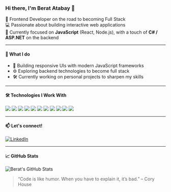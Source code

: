 ### Hi there, I'm Berat Atabay 👋

🎯 Frontend Developer on the road to becoming Full Stack  
💻 Passionate about building interactive web applications  
📍 Currently focused on **JavaScript** (React, Node.js), with a touch of **C# / ASP.NET** on the backend

---

#### 💼 What I do

- 🧠 Building responsive UIs with modern JavaScript frameworks  
- ⚙️ Exploring backend technologies to become full stack  
- 🛠️ Currently working on personal projects to sharpen my skills

---

#### 🛠️ Technologies I Work With

<div align="left">
  
  <img src="https://img.shields.io/badge/-JavaScript-F7DF1E?logo=javascript&logoColor=000" />
  <img src="https://img.shields.io/badge/-TypeScript-3178C6?logo=typescript&logoColor=white" />
  <img src="https://img.shields.io/badge/-React-20232A?logo=react" />
  <img src="https://img.shields.io/badge/-Node.js-339933?logo=node.js&logoColor=white" />
  <img src="https://img.shields.io/badge/-C%23-239120?logo=c-sharp&logoColor=white" />
  <img src="https://img.shields.io/badge/-ASP.NET-512BD4?logo=dotnet&logoColor=white" />
  <img src="https://img.shields.io/badge/-Python-3776AB?logo=python&logoColor=white" />
  <img src="https://img.shields.io/badge/-HTML5-E34F26?logo=html5&logoColor=white" />
  <img src="https://img.shields.io/badge/-CSS3-1572B6?logo=css3&logoColor=white" />
  <img src="https://img.shields.io/badge/-TailwindCSS-06B6D4?logo=tailwindcss&logoColor=white" />
  <img src="https://img.shields.io/badge/-Figma-F24E1E?logo=figma&logoColor=white" />
  
</div>

---

#### 📫 Let's connect!

[![LinkedIn](https://img.shields.io/badge/-LinkedIn-blue?logo=linkedin&logoColor=white)](https://www.linkedin.com/in/beratatabay)  

---

#### 📈 GitHub Stats

![Berat's GitHub Stats](https://github-readme-stats.vercel.app/api?username=beratatabay&show_icons=true&theme=tokyonight)

> “Code is like humor. When you have to explain it, it’s bad.” – Cory House

